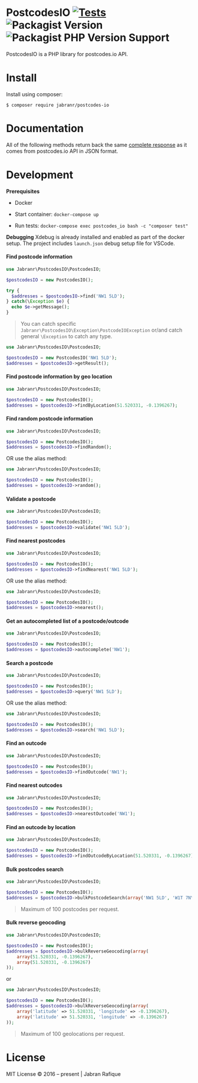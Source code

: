 # PostcodesIO [![Tests](https://github.com/jabranr/postcodes-io/actions/workflows/phpunit-tests.yml/badge.svg)](https://github.com/jabranr/postcodes-io/actions/workflows/phpunit-tests.yml) ![Packagist Version](https://img.shields.io/packagist/v/jabranr/postcodes-io?style=flat-square) ![Packagist PHP Version Support](https://img.shields.io/packagist/php-v/jabranr/postcodes-io?style=flat-square)

PostcodesIO is a PHP library for postcodes.io API.

# Install

Install using composer:

```
$ composer require jabranr/postcodes-io
```

# Documentation

All of the following methods return back the same [complete response](https://postcodes.io/docs) as it comes from postcodes.io API in JSON format.

# Development

**Prerequisites**

- Docker

- Start container: `docker-compose up`
- Run tests: `docker-compose exec postcodes_io bash -c "composer test"`

**Debugging**
Xdebug is already installed and enabled as part of the docker setup. The project includes `launch.json` debug setup file for VSCode.

#### Find postcode information

```php
use Jabranr\PostcodesIO\PostcodesIO;

$postcodesIO = new PostcodesIO();

try {
  $addresses = $postcodesIO->find('NW1 5LD');
} catch(\Exception $e) {
  echo $e->getMessage();
}
```

> You can catch specific `Jabranr\PostcodesIO\Exception\PostcodeIOException` or/and catch general `\Exception` to catch any type.

```php
use Jabranr\PostcodesIO\PostcodesIO;

$postcodesIO = new PostcodesIO('NW1 5LD');
$addresses = $postcodesIO->getResult();
```

#### Find postcode information by geo location

```php
use Jabranr\PostcodesIO\PostcodesIO;

$postcodesIO = new PostcodesIO();
$addresses = $postcodesIO->findByLocation(51.520331, -0.1396267);
```

#### Find random postcode information

```php
use Jabranr\PostcodesIO\PostcodesIO;

$postcodesIO = new PostcodesIO();
$addresses = $postcodesIO->findRandom();
```

OR use the alias method:

```php
use Jabranr\PostcodesIO\PostcodesIO;

$postcodesIO = new PostcodesIO();
$addresses = $postcodesIO->random();
```

#### Validate a postcode

```php
use Jabranr\PostcodesIO\PostcodesIO;

$postcodesIO = new PostcodesIO();
$addresses = $postcodesIO->validate('NW1 5LD');
```

#### Find nearest postcodes

```php
use Jabranr\PostcodesIO\PostcodesIO;

$postcodesIO = new PostcodesIO();
$addresses = $postcodesIO->findNearest('NW1 5LD');
```

OR use the alias method:

```php
use Jabranr\PostcodesIO\PostcodesIO;

$postcodesIO = new PostcodesIO();
$addresses = $postcodesIO->nearest();
```

#### Get an autocompleted list of a postcode/outcode

```php
use Jabranr\PostcodesIO\PostcodesIO;

$postcodesIO = new PostcodesIO();
$addresses = $postcodesIO->autocomplete('NW1');
```

#### Search a postcode

```php
use Jabranr\PostcodesIO\PostcodesIO;

$postcodesIO = new PostcodesIO();
$addresses = $postcodesIO->query('NW1 5LD');
```

OR use the alias method:

```php
use Jabranr\PostcodesIO\PostcodesIO;

$postcodesIO = new PostcodesIO();
$addresses = $postcodesIO->search('NW1 5LD');
```

#### Find an outcode

```php
use Jabranr\PostcodesIO\PostcodesIO;

$postcodesIO = new PostcodesIO();
$addresses = $postcodesIO->findOutcode('NW1');
```

#### Find nearest outcodes

```php
use Jabranr\PostcodesIO\PostcodesIO;

$postcodesIO = new PostcodesIO();
$addresses = $postcodesIO->nearestOutcode('NW1');
```

#### Find an outcode by location

```php
use Jabranr\PostcodesIO\PostcodesIO;

$postcodesIO = new PostcodesIO();
$addresses = $postcodesIO->findOutcodeByLocation(51.520331, -0.1396267);
```

#### Bulk postcodes search

```php
use Jabranr\PostcodesIO\PostcodesIO;

$postcodesIO = new PostcodesIO();
$addresses = $postcodesIO->bulkPostcodeSearch(array('NW1 5LD', 'W1T 7NY'));
```

> Maximum of 100 postcodes per request.

#### Bulk reverse geocoding

```php
use Jabranr\PostcodesIO\PostcodesIO;

$postcodesIO = new PostcodesIO();
$addresses = $postcodesIO->bulkReverseGeocoding(array(
    array(51.520331, -0.1396267),
    array(51.520331, -0.1396267)
));
```

or

```php
use Jabranr\PostcodesIO\PostcodesIO;

$postcodesIO = new PostcodesIO();
$addresses = $postcodesIO->bulkReverseGeocoding(array(
    array('latitude' => 51.520331, 'longitude' => -0.1396267),
    array('latitude' => 51.520331, 'longitude' => -0.1396267)
));
```

> Maximum of 100 geolocations per request.

# License

MIT License
&copy; 2016 &ndash; present | Jabran Rafique

